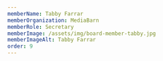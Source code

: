```yaml
---
memberName: Tabby Farrar
memberOrganization: MediaBarn
memberRole: Secretary
memberImage: /assets/img/board-member-tabby.jpg
memberImageAlt: Tabby Farrar
order: 9
---
```

